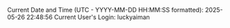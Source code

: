 Current Date and Time (UTC - YYYY-MM-DD HH:MM:SS formatted): 2025-05-26 22:48:56
Current User's Login: luckyaiman
